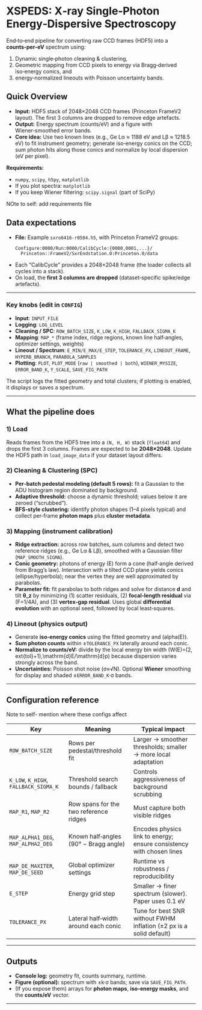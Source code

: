 # XSPEDS: X‑ray Single‑Photon Energy‑Dispersive Spectroscopy

End‑to‑end pipeline for converting raw CCD frames (HDF5) into a **counts‑per‑eV** spectrum using:

1) Dynamic single‑photon cleaning & clustering,  
2) Geometric mapping from CCD pixels to energy via Bragg‑derived iso‑energy conics, and  
3) energy‑normalized lineouts with Poisson uncertainty bands.





## Quick Overview

- **Input:** HDF5 stack of 2048×2048 CCD frames (Princeton FrameV2 layout). The first 3 columns are dropped to remove edge artefacts.  
- **Output:** Energy spectrum (counts/eV) and a figure with Wiener‑smoothed error bands.  
- **Core idea:** Use two known lines (e.g., Ge Lα ≈ 1188 eV and Lβ ≈ 1218.5 eV) to fit instrument geometry; generate iso‑energy conics on the CCD; sum photon hits along those conics and normalize by local dispersion (eV per pixel).






**Requirements:**
- `numpy`, `scipy`, `h5py`, `matplotlib`
- If you plot spectra: `matplotlib`
- If you keep Wiener filtering: `scipy.signal` (part of SciPy)

NOte to self: add requirements file





## Data expectations

- **File:** Example `sxro6416-r0504.h5`, with Princeton FrameV2 groups:
  ```
  Configure:0000/Run:0000/CalibCycle:{0000,0001,...}/
    Princeton::FrameV2/SxrEndstation.0:Princeton.0/data
  ```
- Each “CalibCycle” provides a 2048×2048 frame (the loader collects all cycles into a stack).
- On load, the **first 3 columns are dropped** (dataset‑specific spike/edge artefacts).

---



### Key knobs (edit in `CONFIG`)

- **Input**: `INPUT_FILE`
- **Logging**: `LOG_LEVEL`
- **Cleaning / SPC**: `ROW_BATCH_SIZE`, `K_LOW`, `K_HIGH`, `FALLBACK_SIGMA_K`
- **Mapping**: `MAP_*` (frame index, ridge regions, known line half‑angles, optimizer settings, weights)
- **Lineout / Spectrum**: `E_MIN/E_MAX/E_STEP`, `TOLERANCE_PX`, `LINEOUT_FRAME`, `HYPERB_BRANCH`, `PARABOLA_SAMPLES`
- **Plotting**: `PLOT`, `PLOT_MODE` (`raw | smoothed | both`), `WIENER_MYSIZE`, `ERROR_BAND_K`, `Y_SCALE`, `SAVE_FIG_PATH`

The script logs the fitted geometry and total clusters; if plotting is enabled, it displays or saves a spectrum.

---

## What the pipeline does

### 1) Load
Reads frames from the HDF5 tree into a `(N, H, W)` stack (`float64`) and drops the first 3 columns. Frames are expected to be **2048×2048**. Update the HDF5 path in `load_image_data` if your dataset layout differs.

### 2) Cleaning & Clustering (SPC)
- **Per‑batch pedestal modeling (default 5 rows):** fit a Gaussian to the ADU histogram region dominated by background.
- **Adaptive threshold:** choose a dynamic threshold; values below it are zeroed (“scrubbed”).
- **BFS‑style clustering:** identify photon shapes (1–4 pixels typical) and collect per‑frame **photon maps** plus **cluster metadata**.

### 3) Mapping (instrument calibration)
- **Ridge extraction:** across row batches, sum columns and detect two reference ridges (e.g., Ge Lα & Lβ), smoothed with a Gaussian filter (`MAP_SMOOTH_SIGMA`).
- **Conic geometry:** photons of energy \(E\) form a cone (half‑angle derived from Bragg’s law). Intersection with a tilted CCD plane yields conics (ellipse/hyperbola); near the vertex they are well approximated by parabolas.
- **Parameter fit:** fit parabolas to both ridges and solve for distance **d** and tilt **θ_z** by minimizing (1) scatter residuals, (2) **focal‑length residual** via \(F=1/4A\), and (3) **vertex‑gap residual**. Uses global **differential evolution** with an optional seed, followed by local least‑squares.

### 4) Lineout (physics output)
- Generate **iso‑energy conics** using the fitted geometry and \(alpha(E)\).
- **Sum photon counts** within ±`TOLERANCE_PX` laterally around each conic.
- **Normalize to counts/eV:** divide by the local energy bin width \(W(E)=(2\,	ext{tol}+1)\,\mathrm{d}E/\mathrm{d}p\) because dispersion varies strongly across the band.
- **Uncertainties:** Poisson shot noise (σ≈√N). Optional **Wiener** smoothing for display and shaded ±`ERROR_BAND_K`·σ bands.

---

## Configuration reference
Note to self- mention where these configs affect

| Key | Meaning | Typical impact |
|---|---|---|
| `ROW_BATCH_SIZE` | Rows per pedestal/threshold fit | Larger → smoother thresholds; smaller → more local adaptation |
| `K_LOW`, `K_HIGH`, `FALLBACK_SIGMA_K` | Threshold search bounds / fallback | Controls aggressiveness of background scrubbing |
| `MAP_R1`, `MAP_R2` | Row spans for the two reference ridges | Must capture both visible ridges |
| `MAP_ALPHA1_DEG`, `MAP_ALPHA2_DEG` | Known half‑angles (90° − Bragg angle) | Encodes physics link to energy; ensure consistency with chosen lines |
| `MAP_DE_MAXITER`, `MAP_DE_SEED` | Global optimizer settings | Runtime vs robustness / reproducibility |
| `E_STEP` | Energy grid step | Smaller → finer spectrum (slower). Paper uses 0.1 eV |
| `TOLERANCE_PX` | Lateral half‑width around each conic | Tune for best SNR without FWHM inflation (±2 px is a solid default) |

---

## Outputs

- **Console log:** geometry fit, counts summary, runtime.
- **Figure (optional):** spectrum with ±k·σ bands; save via `SAVE_FIG_PATH`.
- (If you expose them) arrays for **photon maps**, **iso‑energy masks**, and the **counts/eV** vector.

---
